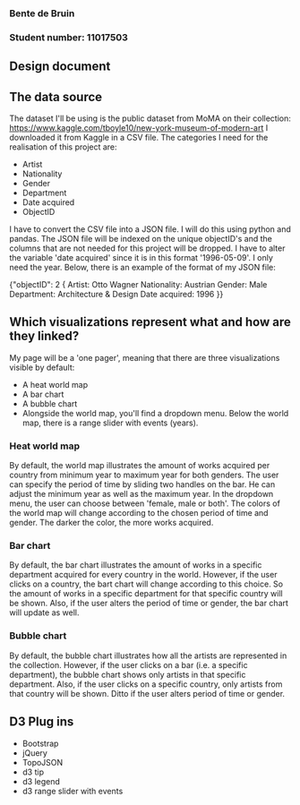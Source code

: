 ### Bente de Bruin
### Student number: 11017503

## Design document

## The data source
The dataset I'll be using is the public dataset from MoMA on their collection: https://www.kaggle.com/tboyle10/new-york-museum-of-modern-art
I downloaded it from Kaggle in a CSV file. 
The categories I need for the realisation of this project are:
- Artist
- Nationality
- Gender
- Department
- Date acquired
- ObjectID

I have to convert the CSV file into a JSON file. I will do this using python and pandas. 
The JSON file will be indexed on the unique objectID's and the columns that are not needed for this project will be dropped.
I have to alter the variable 'date acquired' since it is in this format '1996-05-09'. I only need the year.
Below, there is an example of the format of my JSON file:

{"objectID": 2 {
Artist: Otto Wagner
Nationality: Austrian
Gender: Male
Department: Architecture & Design
Date acquired: 1996
}}

## Which visualizations represent what and how are they linked?
My page will be a 'one pager', meaning that there are three visualizations visible by default:
- A heat world map
- A bar chart
- A bubble chart
- Alongside the world map, you'll find a dropdown menu. Below the world map, there is a range slider with events (years).

### Heat world map
By default, the world map illustrates the amount of works acquired per country from minimum year to maximum year for both genders.
The user can specify the period of time by sliding two handles on the bar. He can adjust the minimum year as well as the maximum year. 
In the dropdown menu, the user can choose between 'female, male or both'. The colors of the world map will change according to the chosen period of time and gender. 
The darker the color, the more works acquired. 

### Bar chart
By default, the bar chart illustrates the amount of works in a specific department acquired for every country in the world.
However, if the user clicks on a country, the bart chart will change according to this choice. So the amount of works in a specific department for that specific country will be shown.
Also, if the user alters the period of time or gender, the bar chart will update as well.

### Bubble chart
By default, the bubble chart illustrates how all the artists are represented in the collection. 
However, if the user clicks on a bar (i.e. a specific department), the bubble chart shows only artists in that specific department.
Also, if the user clicks on a specific country, only artists from that country will be shown. 
Ditto if the user alters period of time or gender.

## D3 Plug ins
- Bootstrap
- jQuery
- TopoJSON
- d3 tip
- d3 legend
- d3 range slider with events





